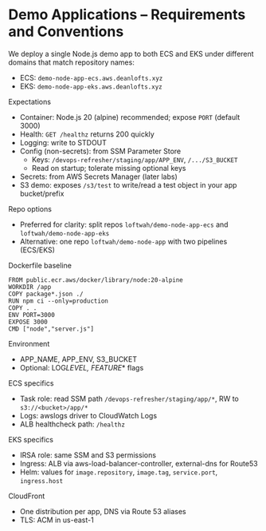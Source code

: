 # Demo Applications – Requirements and Conventions

We deploy a single Node.js demo app to both ECS and EKS under different domains that match repository names:

- ECS: `demo-node-app-ecs.aws.deanlofts.xyz`
- EKS: `demo-node-app-eks.aws.deanlofts.xyz`

Expectations

- Container: Node.js 20 (alpine) recommended; expose `PORT` (default 3000)
- Health: `GET /healthz` returns 200 quickly
- Logging: write to STDOUT
- Config (non-secrets): from SSM Parameter Store
  - Keys: `/devops-refresher/staging/app/APP_ENV`, `/.../S3_BUCKET`
  - Read on startup; tolerate missing optional keys
- Secrets: from AWS Secrets Manager (later labs)
- S3 demo: exposes `/s3/test` to write/read a test object in your app bucket/prefix

Repo options

- Preferred for clarity: split repos `loftwah/demo-node-app-ecs` and `loftwah/demo-node-app-eks`
- Alternative: one repo `loftwah/demo-node-app` with two pipelines (ECS/EKS)

Dockerfile baseline

```
FROM public.ecr.aws/docker/library/node:20-alpine
WORKDIR /app
COPY package*.json ./
RUN npm ci --only=production
COPY . .
ENV PORT=3000
EXPOSE 3000
CMD ["node","server.js"]
```

Environment

- APP_NAME, APP_ENV, S3_BUCKET
- Optional: LOG*LEVEL, FEATURE*\* flags

ECS specifics

- Task role: read SSM path `/devops-refresher/staging/app/*`, RW to `s3://<bucket>/app/*`
- Logs: awslogs driver to CloudWatch Logs
- ALB healthcheck path: `/healthz`

EKS specifics

- IRSA role: same SSM and S3 permissions
- Ingress: ALB via aws-load-balancer-controller, external-dns for Route53
- Helm: values for `image.repository`, `image.tag`, `service.port`, `ingress.host`

CloudFront

- One distribution per app, DNS via Route 53 aliases
- TLS: ACM in us-east-1
